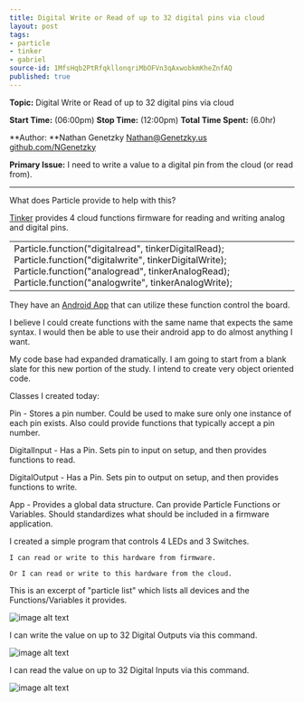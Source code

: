 ```yaml
---
title: Digital Write or Read of up to 32 digital pins via cloud
layout: post
tags:
- particle
- tinker
- gabriel
source-id: 1MfsHqb2PtRfqkllonqriMbOFVn3qAxwobkmKheZnfAQ
published: true
---
```

**Topic:** Digital Write or Read of up to 32 digital pins via cloud 

**Start Time:** (06:00pm)	**Stop Time:** (12:00pm)	**Total Time Spent:** (6.0hr)

**Author: **Nathan Genetzky		[Nathan@Genetzky.us](mailto:Nathan@Genetzky.us)		[github.com/NGenetzky](https://github.com/NGenetzky)

**Primary Issue:** I need to write a value to a digital pin from the cloud (or read from).

* * *


What does Particle provide to help with this?

[Tinker](https://github.com/spark/firmware/blob/60f703bd4165a292f89124a7e3755e4eb37b1a03/user/applications/tinker/application.cpp) provides 4 cloud functions firmware for reading and writing analog and digital pins.

<table>
  <tr>
    <td>Particle.function("digitalread", tinkerDigitalRead);
Particle.function("digitalwrite", tinkerDigitalWrite);
Particle.function("analogread", tinkerAnalogRead);
Particle.function("analogwrite", tinkerAnalogWrite);</td>
  </tr>
</table>


They have an [Android App](https://play.google.com/store/apps/details?id=io.particle.android.app&hl=en) that can utilize these function control the board.

I believe I could create functions with the same name that expects the same syntax. I would then be able to use their android app to do almost anything I want.

My code base had expanded dramatically. I am going to start from a blank slate for this new portion of the study. I intend to create very object oriented code.

Classes I created today:

Pin - Stores a pin number. Could be used to make sure only one instance of each pin exists. Also could provide functions that typically accept a pin number.

DigitalInput - Has a Pin. Sets pin to input on setup, and then provides functions to read.

DigitalOutput - Has a Pin. Sets pin to output on setup, and then provides functions to write.

App - Provides a global data structure. Can provide Particle Functions or Variables. Should standardizes what should be included in a firmware application.

I created a simple program that controls 4 LEDs and 3 Switches.

	I can read or write to this hardware from firmware.

	Or I can read or write to this hardware from the cloud.

This is an excerpt of "particle list" which lists all devices and the Functions/Variables it provides.

![image alt text](/sdsu/public/vQMWDgU1kUsBw2O9FIQ_img_0.png)

I can write the value on up to 32 Digital Outputs via this command.

![image alt text](/sdsu/public/vQMWDgU1kUsBw2O9FIQ_img_1.png)

I can read the value on up to 32 Digital Inputs via this command.

![image alt text](/sdsu/public/vQMWDgU1kUsBw2O9FIQ_img_2.png)

